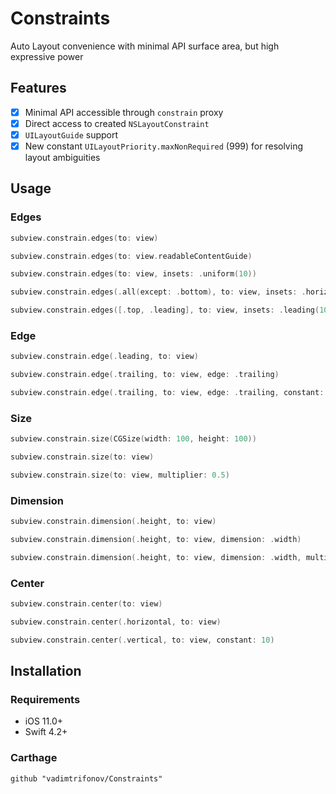 # Constraints

Auto Layout convenience with minimal API surface area, but high expressive power

## Features

- [x] Minimal API accessible through `constrain` proxy
- [x] Direct access to created `NSLayoutConstraint`
- [x] `UILayoutGuide` support
- [x] New constant `UILayoutPriority.maxNonRequired` (999) for resolving layout ambiguities

## Usage

### Edges

```swift
subview.constrain.edges(to: view)
```
```swift
subview.constrain.edges(to: view.readableContentGuide)
```
```swift
subview.constrain.edges(to: view, insets: .uniform(10))
```
```swift
subview.constrain.edges(.all(except: .bottom), to: view, insets: .horizontal(10))
```
```swift
subview.constrain.edges([.top, .leading], to: view, insets: .leading(10))
```

### Edge

```swift
subview.constrain.edge(.leading, to: view)
```
```swift
subview.constrain.edge(.trailing, to: view, edge: .trailing)
```
```swift
subview.constrain.edge(.trailing, to: view, edge: .trailing, constant: -10, relation: .greaterThanOrEqual)
```

### Size

```swift
subview.constrain.size(CGSize(width: 100, height: 100))
```
```swift
subview.constrain.size(to: view)
```
```swift
subview.constrain.size(to: view, multiplier: 0.5)
```

### Dimension

```swift
subview.constrain.dimension(.height, to: view)
```
```swift
subview.constrain.dimension(.height, to: view, dimension: .width)
```
```swift
subview.constrain.dimension(.height, to: view, dimension: .width, multiplier: 0.5)
```

### Center

```swift
subview.constrain.center(to: view)
```
```swift
subview.constrain.center(.horizontal, to: view)
```
```swift
subview.constrain.center(.vertical, to: view, constant: 10)
```

## Installation

### Requirements
- iOS 11.0+
- Swift 4.2+

### Carthage
```
github "vadimtrifonov/Constraints"
```
